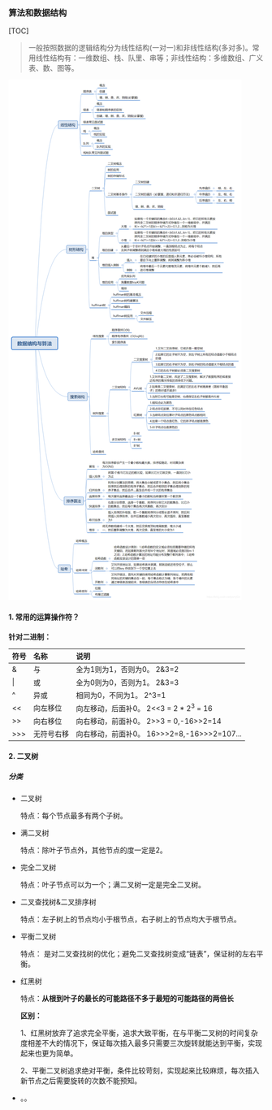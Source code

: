 ### 算法和数据结构

[TOC]

> 一般按照数据的逻辑结构分为线性结构(一对一)和非线性结构(多对多)。常用线性结构有：一维数组、栈、队里、串等；非线性结构：多维数组、广义表、数、图等。

![算法](images/算法脑图.png)

#### 1. 常用的运算操作符？

**针对二进制：**

| 符号 | 名称       | 说明                                           |
| :--- | :--------- | :--------------------------------------------- |
| &    | 与         | 全为1则为1，否则为0。 2&3=2                    |
| \|   | 或         | 全为0则为0，否则为1。 2&3=3                    |
| ^    | 异或       | 相同为0，不同为1。       2^3=1                 |
| <<   | 向左移位   | 向左移动，后面补0。     2<<3 = 2 * $2^3$ = 16  |
| >>   | 向右移位   | 向右移动，前面补0。     2>>3 = 0,-16>>2=14     |
| >>>  | 无符号右移 | 向右移动，前面补0。    16>>>2=8,-16>>>2=107... |

#### 2. 二叉树

##### 分类

- 二叉树

  特点：每个节点最多有两个子树。

- 满二叉树

  特点：除叶子节点外，其他节点的度一定是2。

- 完全二叉树

  特点：叶子节点可以为一个；满二叉树一定是完全二叉树。

- 二叉查找树&二叉排序树

  特点：左子树上的节点均小于根节点，右子树上的节点均大于根节点。

- 平衡二叉树

  特点： 是对二叉查找树的优化；避免二叉查找树变成“链表”，保证树的左右平衡。

- 红黑树

  特点：**从根到叶子的最长的可能路径不多于最短的可能路径的两倍长**

  **区别：** 

  1、红黑树放弃了追求完全平衡，追求大致平衡，在与平衡二叉树的时间复杂度相差不大的情况下，保证每次插入最多只需要三次旋转就能达到平衡，实现起来也更为简单。

  2、平衡二叉树追求绝对平衡，条件比较苛刻，实现起来比较麻烦，每次插入新节点之后需要旋转的次数不能预知。

- 。。